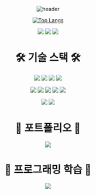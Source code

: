 <div align="center">

![header](https://capsule-render.vercel.app/api?type=Venom&color=FFE4E1&height=200&section=header&text=경록의%20기술&fontColor=4B89DC&fontSize=40&animation=fadeIn&fontAlignY=55)

[![Top Langs](https://github-readme-stats.vercel.app/api/top-langs/?username=GYEONGROK11&layout=compact)](https://github.com/GYEONGROK11)

<div align="center">
  
![](http://github-profile-summary-cards.vercel.app/api/cards/profile-details?username=GYEONGROK11&theme=graywhite)
![](http://github-profile-summary-cards.vercel.app/api/cards/stats?username=GYEONGROK11&theme=graywhite)
![](http://github-profile-summary-cards.vercel.app/api/cards/productive-time?username=GYEONGROK11&theme=graywhite&utcOffset=8)

<!-- [![Solved.ac](http://mazassumnida.wtf/api/generate_badge?boj=wruoma)](https://solved.ac/wruoma) -->

<h1>🛠 기술 스택 🛠</h1>

<img src="https://img.shields.io/badge/SPRING-6DB33F?style=for-the-badge&logo=Spring&logoColor=white"/></a>
<img src="https://img.shields.io/badge/SPRING BOOT-6DB33F?style=for-the-badge&logo=Spring Boot&logoColor=white"/></a>
<img src="https://img.shields.io/badge/SPRING SECURITY-6DB33F?style=for-the-badge&logo=Spring Security&logoColor=white"/></a>
<img src="https://img.shields.io/badge/MARIA DB-003545?style=for-the-badge&logo=MariaDB&logoColor=white"/></a>

<img src="https://img.shields.io/badge/INTELIJ IDEA-black?style=for-the-badge&logo=Intellij IDEA&logoColor=white"/></a>
<img src="https://img.shields.io/badge/POSTMAN-FF6C37?style=for-the-badge&logo=Postman&logoColor=white"/></a>
<img src="https://img.shields.io/badge/ERD CLOUD-8D8BD9?style=for-the-badge&logoColor=white"/></a>
<img src="https://img.shields.io/badge/GitHub-black?style=for-the-badge&logo=GitHub&logoColor=white"/></a>
<img src="https://img.shields.io/badge/NOTION-black?style=for-the-badge&logo=Notion&logoColor=white"/></a>

<img src="https://img.shields.io/badge/filezilla-red?style=for-the-badge&logo=filezilla&logoColor=white"/></a>
<img src="https://img.shields.io/badge/docker-blue?style=for-the-badge&logo=docker&logoColor=white"/></a>

<h1>💭 포트폴리오 💭</h1>
<a href="https://www.notion.so/s-8098b186830c45cca26b415cc6207c4a#5394780ee93f41debe5ce6ecc90dd8c8" target="_blank"><img src="https://img.shields.io/badge/notion-000000?style=for-the-badge&logo=notion&logoColor=ffffff"/></a>
<h1>💭 프로그래밍 학습 💭</h1>
<a href="https://www.notion.so/cfbbe456fb66411aa0f26146fee049a0/" target="_blank"><img src="https://img.shields.io/badge/notion-000000?style=for-the-badge&logo=notion&logoColor=ffffff"/></a>

</div>


<!--
**GYEONGROK11/GYEONGROK11** is a ✨ _special_ ✨ repository because its `README.md` (this file) appears on your GitHub profile.
Here are some ideas to get you started:

- 🔭 I’m currently working on ...
- 🌱 I’m currently learning ...
- 👯 I’m looking to collaborate on ...
- 🤔 I’m looking for help with ...
- 💬 Ask me about ...
- 📫 How to reach me: ...
- 😄 Pronouns: ...
- ⚡ Fun fact: ...
-->
